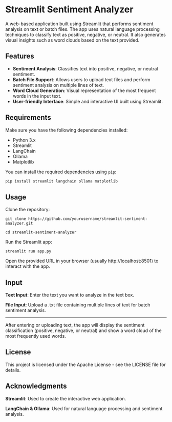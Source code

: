 # Streamlit Sentiment Analyzer

A web-based application built using Streamlit that performs sentiment analysis on text or batch files. The app uses natural language processing techniques to classify text as positive, negative, or neutral. It also generates visual insights such as word clouds based on the text provided.

## Features

- **Sentiment Analysis**: Classifies text into positive, negative, or neutral sentiment.
- **Batch File Support**: Allows users to upload text files and perform sentiment analysis on multiple lines of text.
- **Word Cloud Generation**: Visual representation of the most frequent words in the input text.
- **User-friendly Interface**: Simple and interactive UI built using Streamlit.

## Requirements

Make sure you have the following dependencies installed:

- Python 3.x
- Streamlit
- LangChain
- Ollama
- Matplotlib

You can install the required dependencies using `pip`:

```bash
pip install streamlit langchain ollama matplotlib
```
## Usage
Clone the repository:
```
git clone https://github.com/yourusername/streamlit-sentiment-analyzer.git

cd streamlit-sentiment-analyzer
```
Run the Streamlit app:
```
streamlit run app.py
```
Open the provided URL in your browser (usually http://localhost:8501) to interact with the app.

## Input
**Text Input**: Enter the text you want to analyze in the text box.

**File Input**: Upload a .txt file containing multiple lines of text for batch sentiment analysis.

---

After entering or uploading text, the app will display the sentiment classification (positive, negative, or neutral) and show a word cloud of the most frequently used words.

## License
This project is licensed under the Apache License - see the LICENSE file for details.

## Acknowledgments
**Streamlit**: Used to create the interactive web application.

**LangChain & Ollama**: Used for natural language processing and sentiment analysis.

